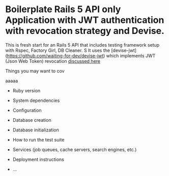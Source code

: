 # Boilerplate Rails 5 API only Application with JWT authentication with revocation strategy and Devise.

This is fresh start for an Rails 5 API that includes testing framework setup with Rspec, Factory Girl, DB Cleaner. 
S
It uses the [devise-jwt] (https://github.com/waiting-for-dev/devise-jwt) which implements JWT (Json Web Token) revocation [discussed here](http://waiting-for-dev.github.io/blog/2017/01/23/stand_up_for_jwt_revocation/)

Things you may want to cov



aaaaa
* Ruby version

* System dependencies

* Configuration

* Database creation

* Database initialization

* How to run the test suite

* Services (job queues, cache servers, search engines, etc.)

* Deployment instructions

* ...
